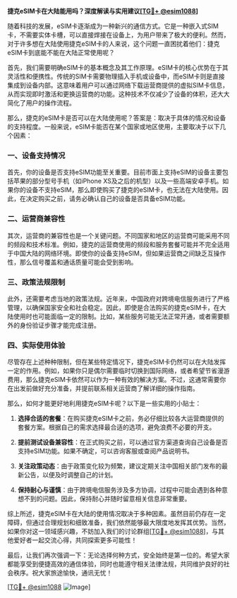 **捷克eSIM卡在大陆能用吗？深度解读与实用建议[[TG💪+ @esim1088](https://t.me/s/esim1088)]**

随着科技的发展，eSIM卡逐渐成为一种新兴的通信方式。它是一种嵌入式SIM卡，不需要实体卡槽，可以直接焊接在设备上，为用户带来了极大的便利。然而，对于许多想在大陆使用捷克eSIM卡的人来说，这个问题一直困扰着他们：捷克eSIM卡到底能不能在大陆正常使用呢？

首先，我们需要明确eSIM卡的基本概念及其工作原理。eSIM卡的核心优势在于其灵活性和便携性。传统的SIM卡需要物理插入手机或设备中，而eSIM卡则是直接集成到设备内部。这意味着用户可以通过网络下载运营商提供的虚拟SIM卡信息，从而实现即时激活和更换运营商的功能。这种技术不仅减少了设备的体积，还大大简化了用户的操作流程。

那么，捷克的eSIM卡是否可以在大陆使用呢？答案是：取决于具体的情况和设备的支持程度。一般来说，eSIM卡能否在某个国家或地区使用，主要取决于以下几个因素：

### 一、设备支持情况

首先，你的设备是否支持eSIM功能至关重要。目前市面上支持eSIM的设备主要包括苹果的部分型号手机（如iPhone XS及之后的机型）以及一些高端安卓手机。如果你的设备不支持eSIM，那么即使购买了捷克的eSIM卡，也无法在大陆使用。因此，在决定购买之前，请务必确认自己的设备是否具备eSIM功能。

### 二、运营商兼容性

其次，运营商的兼容性也是一个关键问题。不同国家和地区的运营商可能采用不同的频段和技术标准。例如，捷克的运营商使用的频段和服务套餐可能并不完全适用于中国大陆的网络环境。即使你的设备支持eSIM，但如果运营商之间缺乏互操作性，那么信号覆盖和通话质量可能会受到影响。

### 三、政策法规限制

此外，还需要考虑当地的政策法规。近年来，中国政府对跨境电信服务进行了严格管理，以确保国家安全和社会稳定。因此，即使是合法购买的捷克eSIM卡，在大陆使用时也可能面临一定的限制。比如，某些服务可能无法正常开通，或者需要额外的身份验证步骤才能完成注册。

### 四、实际使用体验

尽管存在上述种种限制，但在某些特定情况下，捷克eSIM卡仍然可以在大陆发挥一定的作用。例如，如果你只是偶尔需要临时切换到国际网络，或者希望节省漫游费用，那么捷克eSIM卡依然可以作为一种有效的解决方案。不过，这通常需要你在出发前做好充分准备，并提前联系相关运营商了解详细的操作指南。

那么，如何才能更好地利用捷克eSIM卡呢？以下是一些实用的小贴士：

1. **选择合适的套餐**：在购买捷克eSIM卡之前，务必仔细比较各大运营商提供的套餐方案。根据自己的需求选择最合适的选项，避免浪费不必要的开支。
   
2. **提前测试设备兼容性**：在正式购买之前，可以通过官方渠道查询自己设备是否支持eSIM功能。如果不确定，可以咨询客服或查阅产品说明书。

3. **关注政策动态**：由于政策变化较为频繁，建议定期关注中国相关部门发布的最新公告，以便及时调整自己的计划。

4. **保持耐心与谨慎**：由于跨境电信服务涉及多方协调，过程中可能会遇到各种意想不到的问题。因此，保持耐心并随时留意相关信息非常重要。

综上所述，捷克eSIM卡在大陆的使用情况取决于多种因素。虽然目前仍存在一定障碍，但通过合理规划和细致准备，我们依然能够最大限度地发挥其优势。当然，如果你对这一领域感兴趣，不妨加入我们的讨论群组[[TG💪+ @esim1088](https://t.me/s/esim1088)]，与其他爱好者一起交流心得，共同探索更多可能性！

最后，让我们再次强调一下：无论选择何种方式，安全始终是第一位的。希望大家都能享受到便捷高效的通信体验，同时也能遵守相关法律法规，共同维护良好的社会秩序。祝大家旅途愉快，通讯无忧！

[[TG💪+ @esim1088](https://t.me/s/esim1088) ![Image](https://i.postimg.cc/4NQfJmqS/Snipaste-2025-05-13-00-14-12.png)]